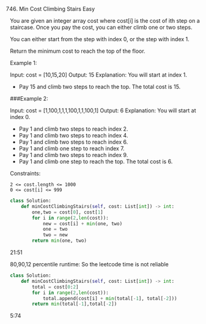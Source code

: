 746. Min Cost Climbing Stairs
Easy

You are given an integer array cost where cost[i] is the cost of ith step on a staircase. Once you pay the cost, you can either climb one or two steps.

You can either start from the step with index 0, or the step with index 1.

Return the minimum cost to reach the top of the floor.

 

Example 1:

Input: cost = [10,15,20]
Output: 15
Explanation: You will start at index 1.
- Pay 15 and climb two steps to reach the top.
The total cost is 15.

###Example 2:

Input: cost = [1,100,1,1,1,100,1,1,100,1]
Output: 6
Explanation: You will start at index 0.
- Pay 1 and climb two steps to reach index 2.
- Pay 1 and climb two steps to reach index 4.
- Pay 1 and climb two steps to reach index 6.
- Pay 1 and climb one step to reach index 7.
- Pay 1 and climb two steps to reach index 9.
- Pay 1 and climb one step to reach the top.
The total cost is 6.

 

Constraints:

    2 <= cost.length <= 1000
    0 <= cost[i] <= 999



```python
class Solution:
    def minCostClimbingStairs(self, cost: List[int]) -> int:
        one,two = cost[0], cost[1]
        for i in range(2,len(cost)):
            new = cost[i] + min(one, two)
            one = two
            two = new
        return min(one, two)
```
21:51


80,90,12 percentile runtime:
So the leetcode time is not reliable

```python
class Solution:
    def minCostClimbingStairs(self, cost: List[int]) -> int:
        total = cost[0:2]
        for i in range(2,len(cost)):
            total.append(cost[i] + min(total[-1], total[-2]))
        return min(total[-1],total[-2])
```
5:74

